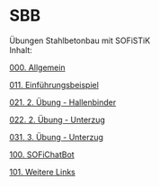 # SBB
Übungen Stahlbetonbau mit SOFiSTiK\
Inhalt:

[000. Allgemein](https://aiztok.github.io/SBB/000_Allgemein.html)

[011. Einführungsbeispiel](https://aiztok.github.io/SBB/011_Einführungsbeispiel.html)

[021. 2. Übung - Hallenbinder](https://aiztok.github.io/SBB/021_Uebung.html)

[022. 2. Übung - Unterzug](https://aiztok.github.io/SBB/022_Uebung.html)

[031. 3. Übung - Unterzug](https://aiztok.github.io/SBB/031_Uebung.html)

[100. SOFiChatBot](https://aiztok.github.io/SBB/100_SOFiChatBot.html)

[101. Weitere Links](https://aiztok.github.io/SBB/101_Weitere_Links.html)
